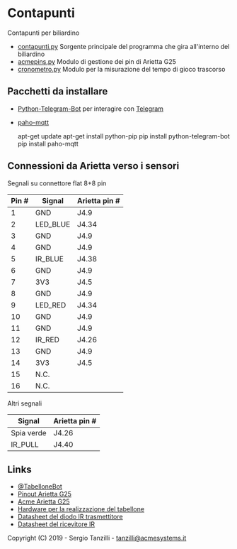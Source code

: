 # Contapunti

Contapunti per biliardino

* [contapunti.py](contapunti.py) Sorgente principale del programma che gira all'interno del biliardino
* [acmepins.py](acmepins.py) Modulo di gestione dei pin di Arietta G25
* [cronometro.py](cronometro.py) Modulo per la misurazione del tempo di gioco trascorso

## Pacchetti da installare 

* [Python-Telegram-Bot](https://github.com/python-telegram-bot/python-telegram-bot) per interagire con [Telegram](https://telegram.org/)
* [paho-mqtt](https://pypi.org/project/paho-mqtt/)

	apt-get update
	apt-get install python-pip
	pip install python-telegram-bot
	pip install paho-mqtt

## Connessioni da Arietta verso i sensori

Segnali su connettore flat 8+8 pin

| Pin # | Signal   | Arietta pin # |
|-------|----------|---------------|
| 1     | GND      | J4.9          |
| 2     | LED_BLUE | J4.34         |
| 3     | GND      | J4.9          |
| 4     | GND      | J4.9          |
| 5     | IR_BLUE  | J4.38         |
| 6     | GND      | J4.9          |
| 7     | 3V3      | J4.5          |
| 8     | GND      | J4.9          |
| 9     | LED_RED  | J4.34         |
| 10    | GND      | J4.9          |
| 11    | GND      | J4.9          |
| 12    | IR_RED   | J4.26         |
| 13    | GND      | J4.9          |
| 14    | 3V3      | J4.5          |
| 15    | N.C.     |               |
| 16    | N.C.     |               |


Altri segnali

| Signal     | Arietta pin # |
|------------|---------------|
| Spia verde | J4.26         |
| IR_PULL    | J4.40         |

## Links

* [@TabelloneBot](https://telegram.me/TabelloneBot)
* [Pinout Arietta G25](http://pinout.acmesystems.it)
* [Acme Arietta G25](http://www.acmesystems.it/arietta)
* [Hardware per la realizzazione del tabellone](http://www.acmesystems.it/ledpanel)
* [Datasheet del diodo IR trasmettitore](http://www.mouser.com/ds/2/239/S_110_E5208A-336877.pdf)
* [Datasheet del ricevitore IR](http://www.mouser.com/ds/2/427/tsop321-531469.pdf)

Copyright (C) 2019 - Sergio Tanzilli - tanzilli@acmesystems.it
